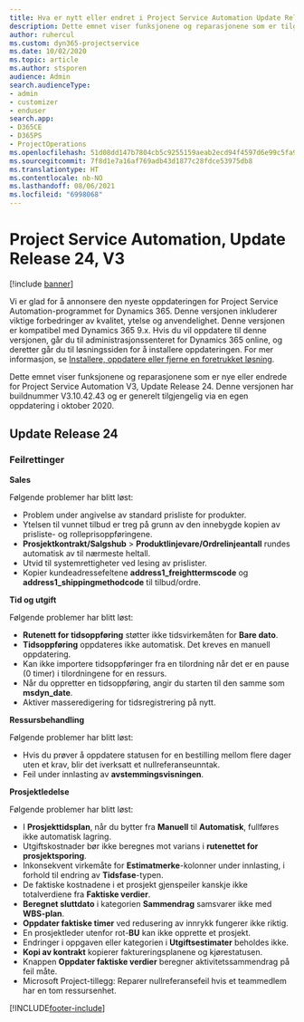 ```yaml
---
title: Hva er nytt eller endret i Project Service Automation Update Release 24, V3
description: Dette emnet viser funksjonene og reparasjonene som er tilgjengelig i Project Service Automation Update Release 24, V3.
author: ruhercul
ms.custom: dyn365-projectservice
ms.date: 10/02/2020
ms.topic: article
ms.author: stsporen
audience: Admin
search.audienceType:
- admin
- customizer
- enduser
search.app:
- D365CE
- D365PS
- ProjectOperations
ms.openlocfilehash: 51d08dd147b7804cb5c9255159aeab2ecd94f4597d6e99c5fa92efe1246c44d0
ms.sourcegitcommit: 7f8d1e7a16af769adb43d1877c28fdce53975db8
ms.translationtype: HT
ms.contentlocale: nb-NO
ms.lasthandoff: 08/06/2021
ms.locfileid: "6998068"
---
```

# <a name="project-service-automation-update-release-24-v3"></a>Project Service Automation, Update Release 24, V3

[!include [banner](../includes/psa-now-project-operations.md)]

Vi er glad for å annonsere den nyeste oppdateringen for Project Service Automation-programmet for Dynamics 365. Denne versjonen inkluderer viktige forbedringer av kvalitet, ytelse og anvendelighet. Denne versjonen er kompatibel med Dynamics 365 9.x. Hvis du vil oppdatere til denne versjonen, går du til administrasjonssenteret for Dynamics 365 online, og deretter går du til løsningssiden for å installere oppdateringen. For mer informasjon, se [Installere, oppdatere eller fjerne en foretrukket løsning](/power-platform/admin/install-remove-preferred-solution).

Dette emnet viser funksjonene og reparasjonene som er nye eller endrede for Project Service Automation V3, Update Release 24. Denne versjonen har buildnummer V3.10.42.43 og er generelt tilgjengelig via en egen oppdatering i oktober 2020.

## <a name="update-release-24"></a>Update Release 24

### <a name="bug-fixes"></a>Feilrettinger

**Sales**

Følgende problemer har blitt løst:

- Problem under angivelse av standard prisliste for produkter.
- Ytelsen til vunnet tilbud er treg på grunn av den innebygde kopien av prisliste- og rolleprisoppføringene.
- **Prosjektkontrakt/Salgshub** > **Produktlinjevare/Ordrelinjeantall** rundes automatisk av til nærmeste heltall.
- Utvid til systemrettigheter ved lesing av prislister.
- Kopier kundeadressefeltene **address1_freighttermscode** og **address1_shippingmethodcode** til tilbud/ordre. 


**Tid og utgift**

Følgende problemer har blitt løst:

- **Rutenett for tidsoppføring** støtter ikke tidsvirkemåten for **Bare dato**.
- **Tidsoppføring** oppdateres ikke automatisk. Det kreves en manuell oppdatering.
- Kan ikke importere tidsoppføringer fra en tilordning når det er en pause (0 timer) i tilordningene for en ressurs.
- Når du oppretter en tidsoppføring, angir du starten til den samme som **msdyn_date**.
- Aktiver masseredigering for tidsregistrering på nytt.

**Ressursbehandling**

Følgende problemer har blitt løst:

- Hvis du prøver å oppdatere statusen for en bestilling mellom flere dager uten et krav, blir det iverksatt et nullreferanseunntak.
- Feil under innlasting av **avstemmingsvisningen**.


**Prosjektledelse**

Følgende problemer har blitt løst:

- I **Prosjekttidsplan**, når du bytter fra **Manuell** til **Automatisk**, fullføres ikke automatisk lagring.
- Utgiftskostnader bør ikke beregnes mot varians i **rutenettet for prosjektsporing**.
- Inkonsekvent virkemåte for **Estimatmerke**-kolonner under innlasting, i forhold til endring av **Tidsfase**-typen.
- De faktiske kostnadene i et prosjekt gjenspeiler kanskje ikke totalverdiene fra **Faktiske verdier**.
- **Beregnet sluttdato** i kategorien **Sammendrag** samsvarer ikke med **WBS-plan**.
- **Oppdater faktiske timer** ved redusering av innrykk fungerer ikke riktig.
- En prosjektleder utenfor rot-**BU** kan ikke opprette et prosjekt.
- Endringer i oppgaven eller kategorien i **Utgiftsestimater** beholdes ikke.
- **Kopi av kontrakt** kopierer faktureringsplanene og kjørestatusen.
- Knappen **Oppdater faktiske verdier** beregner aktivitetssammendrag på feil måte.
- Microsoft Project-tillegg: Reparer nullreferansefeil hvis et teammedlem har en tom ressursenhet.



[!INCLUDE[footer-include](../includes/footer-banner.md)]